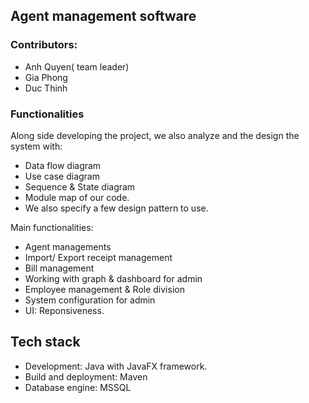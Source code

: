 ## Agent management software
### Contributors: 
 - Anh Quyen( team leader) 
 - Gia Phong
 - Duc Thinh
### Functionalities
Along side developing the project, we also analyze and the design the system with: 
 - Data flow diagram
 - Use case diagram
 - Sequence & State diagram
 - Module map of our code. 
 - We also specify a few design pattern to use.

Main functionalities: 
 - Agent managements
 - Import/ Export receipt management
 - Bill management
 - Working with graph & dashboard for admin
 - Employee management & Role division
 - System configuration for admin
 - UI: Reponsiveness.
   
## Tech stack
 - Development: Java with JavaFX framework.
 - Build and deployment: Maven 
 - Database engine: MSSQL

